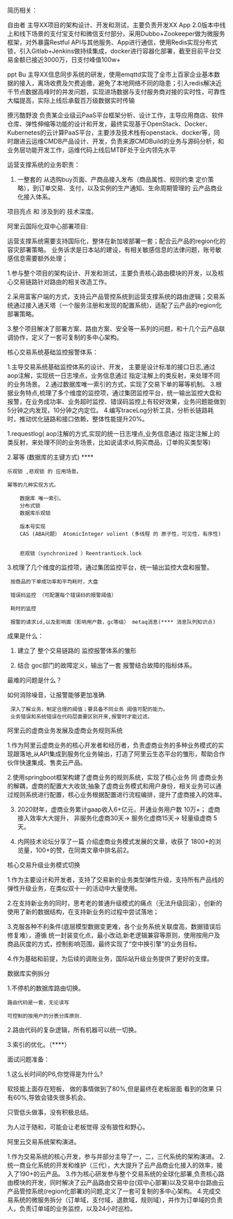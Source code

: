 

简历相关：






自由者
主导XX项目的架构设计、开发和测试，主要负责开发XX App 2.0版本中线上和线下场景的支付宝支付和微信支付部分，采用Dubbo+Zookeeper做为微服务框架，对外暴露Restful API与其他服务、App进行通信，使用Redis实现分布式锁，引入Gitlab+Jenkins做持续集成，docker进行容器化部署，截至目前平台交易金额已接近3000万，日支付峰值100w+

ppt Bu
主导XX信息同步系统的研发，使用emqttd实现了全市上百家企业基本数据的接入，离场收费及欠费追缴，避免了本地网络不同的隐患；引入redis解决近千节点数据高峰时的并发问题，实现进场数据与支付服务商对接的实时性，可靠性大幅提高，实际上线后承载百万级数据实时传输

撩污酷野浪
负责某企业级云PaaS平台框架分析、设计工作，主导应用商店、软件仓库、弹性伸缩等功能的设计和开发，最终实现基于OpenStack、Docker、Kubernetes的云计算PaaS平台，主要涉及技术栈有openstack、docker等，同时跟进云运维CMDB产品设计、开发，负责来源CMDBuild的业务与源码分析，和业务层功能开发工作，运维代码上线后MTBF处于业内领先水平



运营支撑系统的业务职责：

1. 一整套的 从选购buy页面、产商品接入发布（商品属性、规则约束
定价策略），到订单交易、支付，以及实例的生产通知、生命周期管理的 云产品商业化接入体系。




项目亮点 和 涉及到的 技术深度。






阿里云国际化双中心部署项目:

运营支撑系统需要支持国际化，整体在新加坡部署一套；配合云产品的region化的容灾部署策略。
业务诉求是日本站的建设，有相关敏感信息的法律问题，账号敏感信息需要额外处理；



1.参与整个项目的架构设计、开发和测试，主要负责核心路由模块的开发，以及核心交易链路针对路由的相关改造工作。

2.采用富客户端的方式，支持云产品管控系统到运营支撑系统的路由逻辑；交易系统通过接入通天塔（一个服务注册和发现的配置系统)，适配了云产品的region化部署策略。

3.整个项目解决了部署方案、路由方案、安全等一系列的问题，和十几个云产品联调协作，定义了一套可复制的多中心架构。







核心交易系统基础监控报警体系：

1.主导交易系统基础监控体系的设计、开发， 主要是设计标准的接口日志,通过aop注解，实现统一日志埋点，业务信息通过 指定注解上的类反射，来处理不同的业务场景。
2.通过数据库唯一索引的方式，实现了交易下单的幂等机制。
3.根据业务特点,梳理了多个维度的监控项，通过集团监控平台，统一输出监控大盘和报警，在业务成功率、业务超时监控、错误码监控上有较好效果，业务问题能做到5分钟之内发现，10分钟之内定位。
4.编写traceLog分析工具，分析长链路耗时，推动优化链路和接口依赖，整体性能提升20%。



1.requestlog( aop注解的方式,实现的统一日志埋点,业务信息通过 指定注解上的类反射，来处理不同的业务场景，比如说请求id,购买商品，订单购买类型等)

2.幂等 (数据库的主键方式) ****

	乐观锁 ,悲观锁 的 应用场景。

	幂等的几种实现方式。

		数据库 唯一索引。
		分布式锁
		数据库乐观锁

		版本号实现
		CAS (ABA问题） AtomicInteger volient (多线程 的 原子性，可见性，有序性)


		悲观锁（synchronized ）ReentrantLock.lock

3.梳理了几个维度的监控项，通过集团监控平台，统一输出监控大盘和报警。

	 按商品的下单成功率和平均耗时，大盘

	 错误码监控 （可配置每个错误码的报警阈值）

	 耗时的监控

	 报警的请求id,以及影响面（影响用户数，gc等级） metaq消息(**** 消息队列知识点)


成果是什么：

1. 建立了 整个交易链路的 监控报警体系的雏形

2. 结合 goc部门的故障定义，输出了一套 报警结合故障的指标体系。


最难的问题是什么？

如何消除噪音，让报警能够更加准确.

	 深入了解业务，制定合理的阈值；要具备不同业务 阈值可配的能力。
	 业务错误和系统错误在代码层面要区别开来,报警时才能过滤。





阿里云的虚商业务发展及虚商业务规则系统

1.作为阿里云虚商业务的核心开发者和经历者，负责虚商业务的多种业务模式的实现跟落地,从API集成到服务化业务输出，打造了阿里云生态平台的雏形，帮助合作伙伴快速集成、售卖云产品。

2.使用springboot框架构建了虚商业务的规则系统，实现了核心业务 同 虚商业务的解耦，虚商的配置大大收敛;抽象了虚商业务模式和用户身份，相关业务可以通过规则系统进行配置，核心业务根据配置进行流程编排，提升了虚商接入的效率。

3. 2020财年，虚商业务累计gaap收入6+亿元，开通业务用户数 10万+； 虚商接入效率大大提升， 非服务化虚商30天-> 服务化虚商15天-> 轻量级虚商 5天。

4. 内网技术论坛分享了一篇 介绍虚商业务模式发展的文章，收获了 1800+的浏览量，100+的赞，在同类文章中排名前2。




核心交易升级业务模式切换

1.作为主要设计和开发者，支持了交易新的业务类型弹性升级，支持所有产品线的弹性升级业务，在类似双十一的活动中大量使用。

2.在支持新业务的同时，思考老的普通升级模式的痛点（无法升级回滚），创新的使用了新的数据结构，在支持新业务的过程中尝试落地；

3.克服各种不利条件(底层模型数据变更难，各个业务系统关联度高，数据错误后修复难），遵循 统一封装变化点，最小改动,新老逻辑兼容等原则，使用按用户及商品灰度的方式，控制影响范围，最终实现了“空中换引擎”的业务目标。

4.作为基础和前提，为后续的调账业务，国际站升级业务提供了更好的支撑。




数据库实例拆分

1.不停机的数据库路由切换。

	路由代码是一套，无论读写

	可控制的按用户的分表分库原则.

2.路由代码的复杂逻辑，所有机器可以统一切换。

3.索引的优化。（****）



面试问题准备：

1.这么长时间的P6,你觉得是为什么?

软技能上面存在短板， 做的事情做到了80%,但是最终在老板层面 看到的效果 只有60%,导致会错失很多机会。 

只管低头做事，没有积极总结。

为人过于随和，可能会让老板觉得 没有狼性和野心。



阿里云交易系统架构演进。

1.作为交易系统的核心开发，参与并部分主导了一，二，三代系统的架构演进。
2.统一商业化系统的开发和维护（三代），大大提升了云产品商业化接入的效率，接入了190+的云产品。
3.作为核心研发参与整个交易系统的全球化部署,负责核心路由模块的开发，同时解决了云产品路由交易中台(双中心部署)以及交易中台路由云产品管控系统(region化部署)的问题,定义了一套可复制的多中心架构。
4.完成交易系统的微服务拆分（订单域，支付域，退款域，规则域），并作为订单域的负责人，负责订单域的业务监控，以及24小时巡检。









